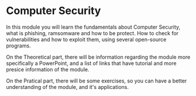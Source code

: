 # Computer Security

In this module you will learn the fundamentals about Computer Security, what is  phishing, ramsomware and how to be protect. How to check for vulnerabilities and how to exploit them, using several open-source programs.

On the Theoretical part, there will be information regarding the module more specifically a PowerPoint, and a list of links that have tutorial and more presice information of the module.

On the Pratical part, there will be some exercises, so you can have a better understanding of the module, and it's applications.
